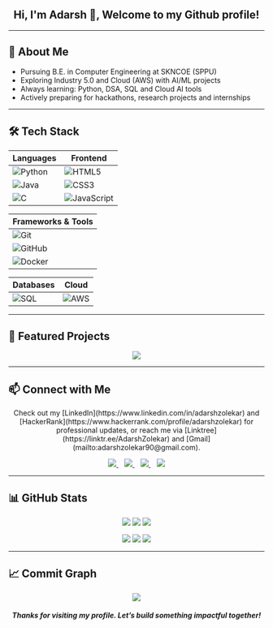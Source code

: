 <h2 align="center">Hi, I'm Adarsh 👋, Welcome to my Github profile!</h2>

---

## 🚀 About Me
<ul>
<li> Pursuing B.E. in Computer Engineering at SKNCOE (SPPU)</li>
<li> Exploring Industry 5.0 and Cloud (AWS) with AI/ML projects</li>   
<li> Always learning: Python, DSA, SQL and Cloud AI tools</li>  
<li> Actively preparing for hackathons, research projects and internships</li> 
</ul>

---

## 🛠️ Tech Stack  

| **Languages** | **Frontend** |
|---------------|--------------|
| ![Python](https://img.shields.io/badge/Python-3776AB?style=flat-square&logo=python&logoColor=white) | ![HTML5](https://img.shields.io/badge/HTML5-E34F26?style=flat-square&logo=html5&logoColor=white) |
| ![Java](https://img.shields.io/badge/Java-007396?style=flat-square&logo=java&logoColor=white) | ![CSS3](https://img.shields.io/badge/CSS3-1572B6?style=flat-square&logo=css3&logoColor=white) |
| ![C](https://img.shields.io/badge/C-A8B9CC?style=flat-square&logo=c&logoColor=white) | ![JavaScript](https://img.shields.io/badge/JavaScript-F7DF1E?style=flat-square&logo=javascript&logoColor=black) |

| **Frameworks & Tools** |
|-------------------------|
| ![Git](https://img.shields.io/badge/Git-F05032?style=flat-square&logo=git&logoColor=white) |
| ![GitHub](https://img.shields.io/badge/GitHub-181717?style=flat-square&logo=github&logoColor=white) |
| ![Docker](https://img.shields.io/badge/Docker-2496ED?style=flat-square&logo=docker&logoColor=white) |

| **Databases** | **Cloud** |
|---------------|-----------|
| ![SQL](https://img.shields.io/badge/SQL-4479A1?style=flat-square&logo=mysql&logoColor=white) | ![AWS](https://img.shields.io/badge/AWS-232F3E?style=flat-square&logo=amazon-aws&logoColor=white) |

---

## 📌 Featured Projects

<p align="center">
  <a href="https://github.com/AdarshZolekar/SMS-Spam-Detection">
    <img src="https://github-readme-stats.vercel.app/api/pin/?username=AdarshZolekar&repo=SMS-Spam-Detection&theme=dark" />
  </a>
</p>

---

## 📫 Connect with Me    

<p align="center">
   Check out my [LinkedIn](https://www.linkedin.com/in/adarshzolekar) and [HackerRank](https://www.hackerrank.com/profile/adarshzolekar) for professional updates, or reach me via [Linktree](https://linktr.ee/AdarshZolekar) and [Gmail](mailto:adarshzolekar90@gmail.com).
</p>
<p align="center">
  <a href="https://www.linkedin.com/in/adarshzolekar">
    <img src="https://img.shields.io/badge/LinkedIn-0A66C2?logo=linkedin&logoColor=white" />
  </a>
  &nbsp;&nbsp;
  <a href="https://linktr.ee/AdarshZolekar">
    <img src="https://img.shields.io/badge/Linktree-39E09B?logo=linktree&logoColor=white" />
  </a>
  &nbsp;&nbsp;
  <a href="https://www.hackerrank.com/profile/adarshzolekar">
    <img src="https://img.shields.io/badge/HackerRank-2EC866?logo=hackerrank&logoColor=white" />
  </a>
  &nbsp;&nbsp;
  <a href="mailto:adarshzolekar90@gmail.com">
    <img src="https://img.shields.io/badge/Gmail-EA4335?logo=gmail&logoColor=white" />
  </a>
</p>

---

## 📊 GitHub Stats  

<p align="center">
  <img src="https://github-readme-stats.vercel.app/api?username=AdarshZolekar&show_icons=true&theme=radical" />
  <img src="https://github-readme-stats.vercel.app/api/top-langs/?username=AdarshZolekar&layout=compact&theme=radical" />
  <img src="https://github-readme-streak-stats.herokuapp.com/?user=AdarshZolekar&theme=radical" />
</p>

<p align="center">
  <img src="https://img.shields.io/github/followers/AdarshZolekar?style=social" />
  <img src="https://img.shields.io/github/stars/AdarshZolekar?style=social" />
  <img src="https://komarev.com/ghpvc/?username=AdarshZolekar&style=flat-square&color=blue" />
</p>

---

## 📈 Commit Graph  

<p align="center">
  <img src="https://github-readme-activity-graph.vercel.app/graph?username=AdarshZolekar&theme=tokyo-night&hide_border=true" />
</p>

<h5 align="center">
Thanks for visiting my profile. Let’s build something impactful together!
</h5>
